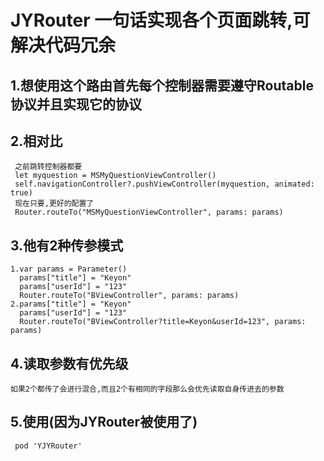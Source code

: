 # JYRouter 一句话实现各个页面跳转,可解决代码冗余


## 1.想使用这个路由首先每个控制器需要遵守Routable协议并且实现它的协议

## 2.相对比  
     之前跳转控制器都要
	 let myquestion = MSMyQuestionViewController()
	 self.navigationController?.pushViewController(myquestion, animated: true)
	 现在只要,更好的配置了
	 Router.routeTo("MSMyQuestionViewController", params: params) 
## 3.他有2种传参模式  
	1.var params = Parameter()  
	  params["title"] = "Keyon"  
	  params["userId"] = "123"  
	  Router.routeTo("BViewController", params: params)  
	2.params["title"] = "Keyon"  
	  params["userId"] = "123"  
	  Router.routeTo("BViewController?title=Keyon&userId=123", params: params)  

## 4.读取参数有优先级
    如果2个都传了会进行混合,而且2个有相同的字段那么会优先读取自身传进去的参数

## 5.使用(因为JYRouter被使用了)
     pod 'YJYRouter'
